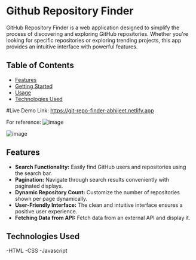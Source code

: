 # Github Repository Finder

GitHub Repository Finder is a web application designed to simplify the process of discovering and exploring GitHub repositories. Whether you're looking for specific repositories or exploring trending projects, this app provides an intuitive interface with powerful features.

## Table of Contents


- [Features](#features)
- [Getting Started](#getting-started)
- [Usage](#usage)
- [Technologies Used](#technologies-used)

#Live Demo Link: https://git-repo-finder-abhijeet.netlify.app

For reference:
![image](https://github.com/abhijeet-crypto/Git_Repos/assets/76946111/2090bae1-e985-443a-8984-4f83a9df21cd)

![image](https://github.com/abhijeet-crypto/Git_Repos/assets/76946111/5b844ebe-abb0-4f61-9f9d-708586212fbc)





## Features

- **Search Functionality:** Easily find GitHub users and repositories using the search bar.
- **Pagination:** Navigate through search results conveniently with paginated displays.
- **Dynamic Repository Count:** Customize the number of repositories shown per page dynamically.
- **User-Friendly Interface:** The clean and intuitive interface ensures a positive user experience.
- **Fetching Data from API:** Fetch data from an external API and display it.

## Technologies Used
  -HTML
  -CSS
  -Javascript

